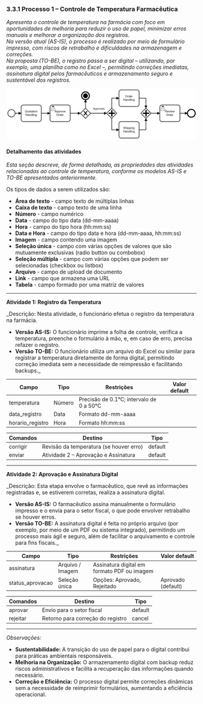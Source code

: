 ### 3.3.1 Processo 1 – Controle de Temperatura Farmacêutica

_Apresenta o controle de temperatura na farmácia com foco em oportunidades de melhoria para reduzir o uso de papel, minimizar erros manuais e melhorar a organização dos registros.  
Na versão atual (AS-IS), o processo é realizado por meio de formulário impresso, com riscos de retrabalho e dificuldades na armazenagem e correções.  
Na proposta (TO-BE), o registro passa a ser digital – utilizando, por exemplo, uma planilha como no Excel –, permitindo correções imediatas, assinatura digital pelos farmacêuticos e armazenamento seguro e sustentável dos registros._

![Exemplo de um Modelo BPMN do Processo 1](../images/process.png "Modelo BPMN do Processo 1.")

#### Detalhamento das atividades

_Esta seção descreve, de forma detalhada, as propriedades das atividades relacionadas ao controle de temperatura, conforme os modelos AS-IS e TO-BE apresentados anteriormente._

Os tipos de dados a serem utilizados são:

* **Área de texto** - campo texto de múltiplas linhas  
* **Caixa de texto** - campo texto de uma linha  
* **Número** - campo numérico  
* **Data** - campo do tipo data (dd-mm-aaaa)  
* **Hora** - campo do tipo hora (hh:mm:ss)  
* **Data e Hora** - campo do tipo data e hora (dd-mm-aaaa, hh:mm:ss)  
* **Imagem** - campo contendo uma imagem  
* **Seleção única** - campo com várias opções de valores que são mutuamente exclusivas (radio button ou combobox)  
* **Seleção múltipla** - campo com várias opções que podem ser selecionadas (checkbox ou listbox)  
* **Arquivo** - campo de upload de documento  
* **Link** - campo que armazena uma URL  
* **Tabela** - campo formado por uma matriz de valores  

---

**Atividade 1: Registro da Temperatura**

_Descrição: Nesta atividade, o funcionário efetua o registro da temperatura na farmácia.  
- **Versão AS-IS:** O funcionário imprime a folha de controle, verifica a temperatura, preenche o formulário à mão, e, em caso de erro, precisa refazer o registro.  
- **Versão TO-BE:** O funcionário utiliza um arquivo do Excel ou similar para registrar a temperatura diretamente de forma digital, permitindo correção imediata sem a necessidade de reimpressão e facilitando backups._

| **Campo**           | **Tipo**         | **Restrições**                                  | **Valor default** |
|---------------------|------------------|-------------------------------------------------|-------------------|
| temperatura         | Número           | Precisão de 0.1°C; intervalo de 0 a 50°C          |                   |
| data_registro       | Data             | Formato dd-mm-aaaa                              |                   |
| horario_registro    | Hora             | Formato hh:mm:ss                                |                   |

| **Comandos**  | **Destino**                              | **Tipo**  |
|---------------|------------------------------------------|-----------|
| corrigir      | Revisão da temperatura (se houver erro)  | default   |
| enviar        | Atividade 2 – Aprovação e Assinatura       | default   |

---

**Atividade 2: Aprovação e Assinatura Digital**

_Descrição: Esta etapa envolve o farmacêutico, que revê as informações registradas e, se estiverem corretas, realiza a assinatura digital.  
- **Versão AS-IS:** O farmacêutico assina manualmente o formulário impresso e o envia para o setor fiscal, o que pode envolver retrabalho se houver erros.  
- **Versão TO-BE:** A assinatura digital é feita no próprio arquivo (por exemplo, por meio de um PDF ou sistema integrado), permitindo um processo mais ágil e seguro, além de facilitar o arquivamento e controle para fins fiscais._

| **Campo**          | **Tipo**         | **Restrições**                                          | **Valor default**    |
|--------------------|------------------|---------------------------------------------------------|----------------------|
| assinatura         | Arquivo / Imagem | Assinatura digital em formato PDF ou imagem             |                      |
| status_aprovacao   | Seleção única    | Opções: Aprovado, Rejeitado                             | Aprovado (default)   |

| **Comandos**  | **Destino**                              | **Tipo**  |
|---------------|------------------------------------------|-----------|
| aprovar       | Envio para o setor fiscal                | default   |
| rejeitar      | Retorno para correção do registro        | cancel    |

---

_Observações:_  
- **Sustentabilidade:** A transição do uso de papel para o digital contribui para práticas ambientais responsáveis.  
- **Melhoria na Organização:** O armazenamento digital com backup reduz riscos administrativos e facilita a recuperação das informações quando necessário.  
- **Correção e Eficiência:** O processo digital permite correções dinâmicas sem a necessidade de reimprimir formulários, aumentando a eficiência operacional.

